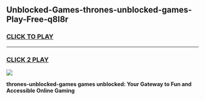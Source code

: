 
## Unblocked-Games-thrones-unblocked-games-Play-Free-q8l8r
<h3>
<a href="https://premium76.site?title=thrones-unblocked-games&ref=10A">CLICK TO PLAY</a></h3>
<hr>

<h3>
<a href="https://premium76.site?title=thrones-unblocked-games&ref=10A">CLICK 2 PLAY</a>
  
</h3>

<a href="https://premium76.site?title=thrones-unblocked-games&ref=10A"><img src="https://clearcache.store/games.png"></a>


**thrones-unblocked-games games unblocked: Your Gateway to Fun and Accessible Online Gaming**
